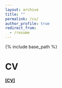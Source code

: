 ```yaml
---
layout: archive
title: ""
permalink: /cv/
author_profile: true
redirect_from:
  - /resume
---
```


{% include base_path %}

CV
=====================

[**[CV]**](url)
